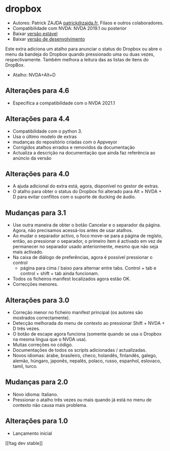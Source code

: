 # dropbox #

* Autores: Patrick ZAJDA <patrick@zajda.fr>, Filaos e outros colaboradores.
* Compatibilidade com NVDA: NVDA 2019.1 ou posterior
* Baixar [versão estável][1]
* Baixar [versão de desenvolvimento][2]

Este extra adiciona um atalho para anunciar o status do Dropbox ou abre o
menu da bandeja do Dropbox quando pressionado uma ou duas vezes,
respectivamente. Também melhora a leitura das as listas de itens do DropBox.

* Atalho: NVDA+Alt+D


## Alterações para 4.6 ##

* Especifica a compatibilidade com o NVDA 2021.1

## Alterações para 4.4 ##

* Compatibilidade com o python 3.
* Usa o último modelo de extras
* mudanças do repositório criadas com o Appveyor
* Corrigidos atalhos errados e removidos da documentação
* Actualiza a descrição na documentação que ainda faz referência ao anúncio
  da versão

## Alterações para 4.0 ##

* A ajuda adicional do extra está, agora,  disponível no gestor de extras.
* O atalho para obter o status do Dropbox foi alterado para Alt + NVDA + D
  para evitar conflitos com o suporte de ducking de áudio.

## Mudanças para 3.1 ##

* Use outra maneira de obter o botão Cancelar e o separador da
  página. Agora, não precisamos acessá-los antes de usar atalhos.
* Ao mudar o separador activo, o foco move-se para a página de registo,
  então, ao pressionar o separador, o primeiro item é activado em vez de
  permanecer no separador usado anteriormente, mesmo que não seja mais
  activado.
* Na caixa de diálogo de preferências, agora é possível pressionar o control
  + página para cima / baixo para alternar entre tabs. Control + tab e
  control + shift + tab ainda funcionam.
* Todos os ficheiros manifest localizados agora estão OK.
* Correcções menores.

## Alterações para 3.0 ##

* Correção menor no ficheiro manifest principal (os autores são mostrados
  correctamente).
* Detecção melhorada do menu de contexto ao pressionar Shift + NVDA + D três
  vezes.
* O botão de escape agora funciona (somente quando se usa o Dropbox na mesma
  língua que o NVDA usa).
* Muitas correções no código.
* Documentações de todos os scripts adicionadas / actualizadas.
* Novos idiomas: árabe, brasileiro, checo, holandês, finlandês, galego,
  alemão, húngaro, japonês, nepalês, polaco, russo, espanhol, eslovaco,
  tamil, turco.

## Mudanças para 2.0 ##

* Novo idioma: Italiano.
* Pressionar o atalho três vezes ou mais quando já está no menu de contexto
  não causa mais problema.

## Alterações para 1.0 ##

* Lançamento inicial

[[!tag dev stable]]

[1]: https://addons.nvda-project.org/files/get.php?file=dx

[2]: https://addons.nvda-project.org/files/get.php?file=dx-dev
